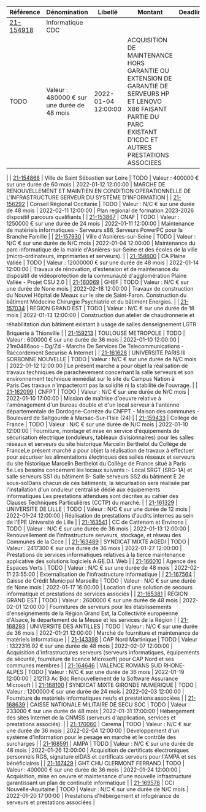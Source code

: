 | Référence | Dénomination | Libellé | Montant | Deadline | Résumé |
|---|---|---|---|---|---|
| [21-154918](https://www.boamp.fr/avis/detail/21-154918) | Informatique CDC 
 | TODO | Valeur : 480000 € sur une durée de 48 mois | 2022-01-04 12:00:00 | ACQUISITION DE MAINTENANCE HORS GARANTIE OU EXTENSION DE GARANTIE DE SERVEURS HP ET LENOVO X86 FAISANT PARTIE DU PARC EXISTANT D'ICDC ET AUTRES PRESTATIONS ASSOCIEES 
 |
| [21-154866](https://www.boamp.fr/avis/detail/21-154866) | Ville de Saint Sébastien sur Loire 
 | TODO | Valeur : 400000 € sur une durée de 60 mois | 2022-01-12 12:00:00 | MARCHE DE RENOUVELLEMENT ET MAINTIEN EN CONDITION OPERATIONNELLE DE L'INFRASTRUCTURE SERVEUR DU SYSTÈME D'INFORMATION 
 |
| [21-156292](https://www.boamp.fr/avis/detail/21-156292) | Conseil Régional Occitanie 
 | TODO | Valeur : N/C € sur une durée de 48 mois | 2022-02-11 12:00:00 | Plan regional de formation 2023-2026 dispositif parcours qualifiants 
 |
| [21-153867](https://www.boamp.fr/avis/detail/21-153867) | CNAF 
 | TODO | Valeur : 1250000 € sur une durée de 24 mois | 2022-01-11 12:00:00 | Maintenance de matériels informatiques - Serveurs x86, Serveurs PowerPC pour la Branche Famille 
 |
| [21-157930](https://www.boamp.fr/avis/detail/21-157930) | Ville d'Asnières-sur-Seine 
 | TODO | Valeur : N/C € sur une durée de N/C mois | 2022-01-04 12:00:00 | Maintenance du parc informatique de la mairie d'Asnières-sur-Seine et des écoles de la ville (micro-ordinateurs, imprimantes et serveurs). 
 |
| [21-158600](https://www.boamp.fr/avis/detail/21-158600) | CA Plaine Vallée 
 | TODO | Valeur : 12000000 € sur une durée de 48 mois | 2022-01-14 12:00:00 | Travaux de rénovation, d'extension et de maintenance du dispositif de vidéoprotection de la communauté d'agglomération Plaine Vallée - Projet CSU 2.0 
 |
| [21-160069](https://www.boamp.fr/avis/detail/21-160069) | GHEF 
 | TODO | Valeur : N/C € sur une durée de None mois | 2022-02-18 12:00:00 | Travaux de construction du Nouvel Hôpital de Meaux sur le site de Saint-Faron. Construction du bâtiment Médecine Chirurgie Psychiatrie et du bâtiment Energies. 
 |
| [21-157034](https://www.boamp.fr/avis/detail/21-157034) | REGION GRAND EST 
 | TODO | Valeur : N/C € sur une durée de 18 mois | 2022-01-13 12:00:00 | Construction dun atelier de chaudronnerie et réhabilitation dun bâtiment existant à usage de salles denseignement LGTR Briquerie à Thionville 
 |
| [21-159213](https://www.boamp.fr/avis/detail/21-159213) | TOULOUSE METROPOLE 
 | TODO | Valeur : 600000 € sur une durée de 36 mois | 2022-01-10 12:00:00 | 21m0486aoo - Dg/Zd - Marche De Services De Telecommunications - Raccordement Securise A Internet 
 |
| [21-161628](https://www.boamp.fr/avis/detail/21-161628) | UNIVERSITE PARIS III SORBONNE NOUVELLE 
 | TODO | Valeur : N/C € sur une durée de N/C mois | 2022-01-12 12:00:00 | Le présent marché a pour objet la réalisation de travaux techniques de parachèvement concernant la salle serveurs et son environnement technique immédiat sur le site du Campus Nation à Paris.Ces travaux n'impacteront pas la solidité ni la stabilité de l'ouvrage. 
 |
| [21-162099](https://www.boamp.fr/avis/detail/21-162099) | CNFPT 
 | TODO | Valeur : N/C € sur une durée de N/C mois | 2022-01-10 17:00:00 | Mission de maîtrise d'oeuvre relative à l'aménagement d'un bureau double et d'un local serveur à l'antenne départementale de Dordogne-Corrèze du CNFPT - Maison des communes - Boulevard de Saltgourde à Marsac-Sur-l'Isle (24) 
 |
| [21-159433](https://www.boamp.fr/avis/detail/21-159433) | Collège de France 
 | TODO | Valeur : N/C € sur une durée de N/C mois | 2022-01-10 12:00:00 | Fourniture, montage et mise en service d'équipements de sécurisation électrique (onduleurs, tableaux divisionnaires) pour les salles réseaux et serveurs du site historique Marcelin Berthelot du Collège de FranceLe présent marché a pour objet la réalisation de travaux à effectuer pour sécuriser les alimentations électriques des salles réseaux et serveurs du site historique Marcelin Berthelot du Collège de France situé à Paris 5e.Les besoins concernent les locaux suivants :- Local SRGT (SRG-1A) et salle serveurs SS1 du bâtiment B- Salle serveurs SS2 du bâtiment E 2e sous-solDans chacun de ces bâtiments, la sécurisation sera réalisée par l'installation d'un onduleur centralisé dédié aux équipements informatiques.Les prestations attendues sont décrites au cahier des Clauses Techniques Particulières (CCTP) du marché. 
 |
| [21-161329](https://www.boamp.fr/avis/detail/21-161329) | UNIVERSITE DE LILLE 
 | TODO | Valeur : N/C € sur une durée de 12 mois | 2022-01-24 12:00:00 | Réalisation de prestations d'audits internes au sein de l'EPE Université de Lille 
 |
| [21-163541](https://www.boamp.fr/avis/detail/21-163541) | CC de Cattenom et Environs 
 | TODO | Valeur : N/C € sur une durée de 36 mois | 2022-01-13 12:00:00 | Renouvellement de l'infrastructure serveurs, stockage, et réseau des Communes de la Ccce 
 |
| [21-163489](https://www.boamp.fr/avis/detail/21-163489) | SYNDICAT MIXTE AGEDI 
 | TODO | Valeur : 2417300 € sur une durée de 36 mois | 2022-01-27 12:00:00 | Prestations de services informatiques relatives à la tierce maintenance applicative des solutions logiciels A.GE.D.I. Web 
 |
| [21-166010](https://www.boamp.fr/avis/detail/21-166010) | Agence des Espaces Verts 
 | TODO | Valeur : N/C € sur une durée de 48 mois | 2022-02-11 23:55:00 | Externalisation de l'infrastructure informatique 
 |
| [21-167564](https://www.boamp.fr/avis/detail/21-167564) | Caisse de Crédit Municipal Marseille 
 | TODO | Valeur : N/C € sur une durée de None mois | 2022-01-17 16:00:00 | Location d'une solution de secours informatique et prestations de services associés 
 |
| [21-165381](https://www.boamp.fr/avis/detail/21-165381) | REGION GRAND EST 
 | TODO | Valeur : 2600000 € sur une durée de 48 mois | 2022-02-01 12:00:00 | Fournitures de serveurs pour les établissements d'enseignements de la Région Grand Est, la Collectivité européenne d'Alsace, le département de la Meuse et les services de la Région 
 |
| [21-168293](https://www.boamp.fr/avis/detail/21-168293) | UNIVERSITE DES ANTILLES 
 | TODO | Valeur : N/C € sur une durée de 36 mois | 2022-01-21 12:00:00 | Marché de fourniture et maintenance de matériels informatique 
 |
| [21-143398](https://www.boamp.fr/avis/detail/21-143398) | CAP Nord Martinique 
 | TODO | Valeur : 1322316.92 € sur une durée de 48 mois | 2022-02-07 12:00:00 | Acquisition d'infrastructures serveurs (serveurs informatiques, équipements de sécurité, fourniture de licence Microsoft) pour CAP Nord et ses communes membres 
 |
| [21-164646](https://www.boamp.fr/avis/detail/21-164646) | VALENCE ROMANS SUD RHONE-ALPES 
 | TODO | Valeur : N/C € sur une durée de 36 mois | 2022-01-19 12:00:00 | 212113 Ac Bdc Renouvellement de la Software Assurance Microsoft 
 |
| [21-168100](https://www.boamp.fr/avis/detail/21-168100) | SYNDICAT MIXTE GIRONDE NUMERIQUE 
 | TODO | Valeur : 1200000 € sur une durée de 24 mois | 2022-02-03 12:00:00 | Fourniture de matériels informatiques neufs et prestations associées 
 |
| [21-168639](https://www.boamp.fr/avis/detail/21-168639) | CAISSE NATIONALE MILITAIRE DE SECU SOC 
 | TODO | Valeur : 233000 € sur une durée de 48 mois | 2022-01-31 17:00:00 | Hébergement des sites Internet de la CNMSS (serveurs d'application, services et prestations associés). 
 |
| [21-170060](https://www.boamp.fr/avis/detail/21-170060) | Cerema 
 | TODO | Valeur : N/C € sur une durée de 36 mois | 2022-02-04 12:00:00 | Développement d'un système d'information pour le pesage en marche et le contrôle des surcharges 
 |
| [21-168591](https://www.boamp.fr/avis/detail/21-168591) | AMPA 
 | TODO | Valeur : N/C € sur une durée de 48 mois | 2022-01-26 12:00:00 | Acquisition de certificats électroniques personnels RGS, signature eIDAS et certificats serveurs pour l'AMPA et ses bénéficiaires 
 |
| [21-167429](https://www.boamp.fr/avis/detail/21-167429) | GHT CHU CLERMONT FERRAND 
 | TODO | Valeur : 400000 € sur une durée de 36 mois | 2022-01-24 12:00:00 | Acquisition, mise en oeuvre et maintenance d'une nouvelle infrastructure garantissant un plan de continuité informatique 
 |
| [21-169578](https://www.boamp.fr/avis/detail/21-169578) | CCI Nouvelle-Aquitaine 
 | TODO | Valeur : N/C € sur une durée de N/C mois | 2022-01-20 17:00:00 | Prestations d'hébergement et infogérance de serveurs et prestations associées 
 |
